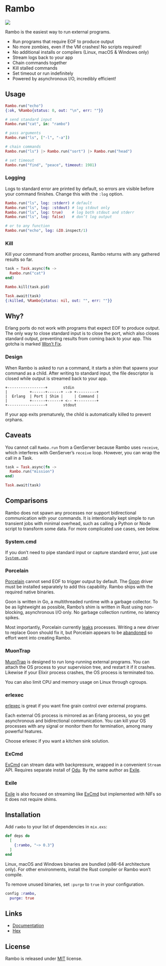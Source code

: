 # Rambo

![](https://github.com/jayjun/clipboard/workflows/CI/badge.svg)

Rambo is the easiest way to run external programs.

- Run programs that require EOF to produce output
- No more zombies, even if the VM crashes! No scripts required!
- No additional installs or compilers (Linux, macOS & Windows only)
- Stream logs back to your app
- Chain commands together
- Kill stalled commands
- Set timeout or run indefinitely
- Powered by asynchronous I/O, incredibly efficient!

## Usage

```elixir
Rambo.run("echo")
{:ok, %Rambo{status: 0, out: "\n", err: ""}}

# send standard input
Rambo.run("cat", in: "rambo")

# pass arguments
Rambo.run("ls", ["-l", "-a"])

# chain commands
Rambo.run("ls") |> Rambo.run("sort") |> Rambo.run("head")

# set timeout
Rambo.run("find", "peace", timeout: 1981)
```

### Logging

Logs to standard error are printed by default, so errors are visible before your
command finishes. Change this with the `:log` option.

```elixir
Rambo.run("ls", log: :stderr) # default
Rambo.run("ls", log: :stdout) # log stdout only
Rambo.run("ls", log: true)    # log both stdout and stderr
Rambo.run("ls", log: false)   # don’t log output

# or to any function
Rambo.run("echo", log: &IO.inspect/1)
```

### Kill

Kill your command from another process, Rambo returns with any gathered results
so far.

```elixir
task = Task.async(fn ->
  Rambo.run("cat")
end)

Rambo.kill(task.pid)

Task.await(task)
{:killed, %Rambo{status: nil, out: "", err: ""}}
```

## Why?

Erlang ports do not work with programs that expect EOF to produce output. The
only way to close standard input is to close the port, which also closes
standard output, preventing results from coming back to your app. This gotcha
is marked [Won’t Fix](https://bugs.erlang.org/browse/ERL-128).

### Design

When Rambo is asked to run a command, it starts a shim that spawns your command
as a child. After writing to standard input, the file descriptor is closed while
output is streamed back to your app.

```
+-----------------+       stdin
|          +------+------+ --> +---------+
|  Erlang  | Port | Shim |     | Command |
|          +------+------+ <-- +---------+
+-----------------+       stdout
```

If your app exits prematurely, the child is automatically killed to prevent
orphans.

## Caveats

You cannot call `Rambo.run` from a GenServer because Rambo uses `receive`, which
interferes with GenServer’s `receive` loop. However, you can wrap the call in a
Task.

```elixir
task = Task.async(fn ->
  Rambo.run("mission")
end)

Task.await(task)
```

## Comparisons

Rambo does not spawn any processes nor support bidirectional communication
with your commands. It is intentionally kept simple to run transient jobs with
minimal overhead, such as calling a Python or Node script to transform some
data. For more complicated use cases, see below.

### System.cmd

If you don’t need to pipe standard input or capture standard error, just use
[`System.cmd`](https://hexdocs.pm/elixir/System.html#cmd/3).

### Porcelain

[Porcelain](https://github.com/alco/porcelain) cannot send EOF to trigger output
by default. The [Goon](https://github.com/alco/goon) driver must be installed
separately to add this capability. Rambo ships with the required native
binaries.

Goon is written in Go, a multithreaded runtime with a garbage collector. To be
as lightweight as possible, Rambo’s shim is written in Rust using non-blocking,
asynchronous I/O only. No garbage collection runtime, no latency spikes.

Most importantly, Porcelain currently [leaks](https://github.com/alco/porcelain/issues/13)
processes. Writing a new driver to replace Goon should fix it, but Porcelain
appears to be [abandoned](https://github.com/alco/porcelain/issues/50) so effort
went into creating Rambo.

### MuonTrap

[MuonTrap](https://github.com/fhunleth/muontrap) is designed to run long-running
external programs. You can attach the OS process to your supervision tree, and
restart it if it crashes. Likewise if your Elixir process crashes, the OS
process is terminated too.

You can also limit CPU and memory usage on Linux through cgroups.

### erlexec

[erlexec](https://github.com/saleyn/erlexec) is great if you want fine grain
control over external programs.

Each external OS process is mirrored as an Erlang process, so you get
asynchronous and bidirectional communication. You can kill your OS processes
with any signal or monitor them for termination, among many powerful features.

Choose erlexec if you want a kitchen sink solution.

### ExCmd

[ExCmd](https://github.com/akash-akya/ex_cmd) can stream data with backpressure,
wrapped in a convenient `Stream` API. Requires separate install of
[Odu](https://github.com/akash-akya/odu). By the same author as
[Exile](https://github.com/akash-akya/exile).

### Exile

[Exile](https://github.com/akash-akya/exile) is also focused on streaming like
[ExCmd](https://github.com/akash-akya/ex_cmd) but implemented with NIFs so it
does not require shims.

## Installation

Add `rambo` to your list of dependencies in `mix.exs`:

```elixir
def deps do
  [
    {:rambo, "~> 0.3"}
  ]
end
```

Linux, macOS and Windows binaries are bundled (x86-64 architecture only). For
other environments, install the Rust compiler or Rambo won’t compile.

To remove unused binaries, set `:purge` to `true` in your configuration.

```elixir
config :rambo,
  purge: true
```

## Links

- [Documentation](https://hexdocs.pm/rambo/Rambo.html)
- [Hex](https://hex.pm/packages/rambo)

## License

Rambo is released under [MIT](https://github.com/jayjun/rambo/blob/master/LICENSE.md)
license.
